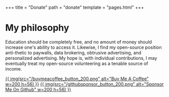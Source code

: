 +++
title = "Donate"
path = "donate"
template = "pages.html"
+++

# My philosophy
Education should be completely free, and no amount of money should increase one's ability to access it. Likewise, I find my open-source position anti-thetic to paywalls, data brokering, obtrusive advertising, and personalized advertising. My hope is, with individual contributions, I may eventually treat my open-source volunteering as a tenable source of income.

<div class='c'>
    <span class='hpad'>
        <a href="https://www.buymeacoffee.com/simbleau/" target="_blank">{{ img(src="/buymeacoffee_button_200.png" alt="Buy Me A Coffee" w=200 h=56) }}</a>
    </span>
    <span class='hpad'>
        <a href="https://github.com/sponsors/simbleau/" target="_blank">{{ img(src="/githubsponsor_button_200.png" alt="Sponsor Me On Github" w=200 h=56) }}</a>
    </span>
</div>